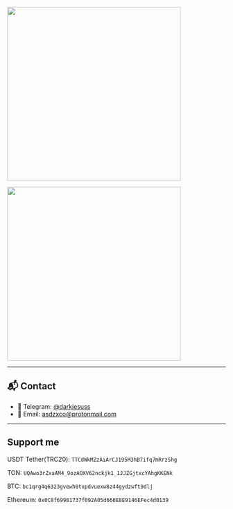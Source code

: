 <p>
    <img src="https://github-readme-stats.vercel.app/api?username=darkj3suss&show_icons=true&theme=tokyonight&hide_border=true" width="400" />
</p>
<p>
    <img src="https://github-readme-stats.vercel.app/api/top-langs/?username=darkj3suss&layout=compact&theme=tokyonight&hide_border=true" width="400" />
</p>

---

## 📬 Contact

- 💬 Telegram: [@darkjesuss](https://t.me/darkjesuss)  
- 📧 Email: [asdzxco@protonmail.com](mailto:asdzxco@protonmail.com)

---

## Support me

USDT Tether(TRC20): `TTCdWkMZzAiArCJ195M3hB7ifq7mRrzShg`

TON: `UQAwo3rZxaAM4_9ozAOXV62nckjk1_1JJZGjtxcYAhgKKENk`

BTC: `bc1qrg4q6323gvewh0txpdvuexw8z44gydzwft9dlj`

Ethereum: `0x0C8f69981737f092A05d666E8E9146EFec4d0139`